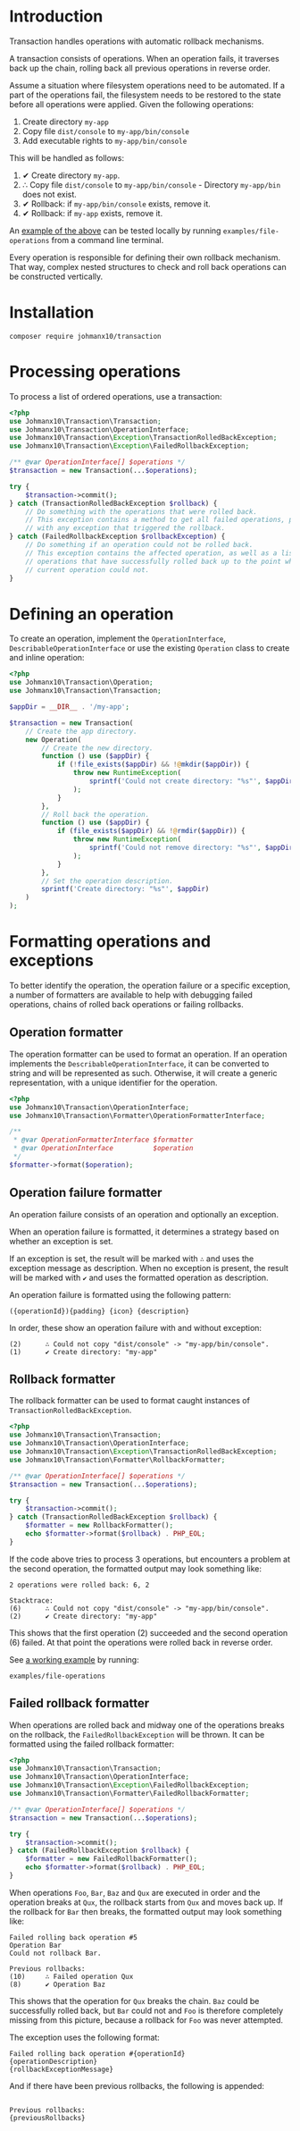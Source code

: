 # Introduction

Transaction handles operations with automatic rollback mechanisms.

A transaction consists of operations. When an operation fails, it traverses back
up the chain, rolling back all previous operations in reverse order.

Assume a situation where filesystem operations need to be automated. If a part
of the operations fail, the filesystem needs to be restored to the state before
all operations were applied. Given the following operations:

1. Create directory `my-app`
2. Copy file `dist/console` to `my-app/bin/console`
3. Add executable rights to `my-app/bin/console`

This will be handled as follows:

1. ✔ Create directory `my-app`.
2. ∴ Copy file `dist/console` to `my-app/bin/console` - Directory `my-app/bin`
   does not exist.
3. ✔ Rollback: if `my-app/bin/console` exists, remove it.
4. ✔ Rollback: if `my-app` exists, remove it.

An [example of the above](examples/file-operations) can be tested locally by
running `examples/file-operations` from a command line terminal.

Every operation is responsible for defining their own rollback mechanism. That
way, complex nested structures to check and roll back operations can be
constructed vertically.

# Installation

```
composer require johmanx10/transaction
```

# Processing operations

To process a list of ordered operations, use a transaction:

```php
<?php
use Johmanx10\Transaction\Transaction;
use Johmanx10\Transaction\OperationInterface;
use Johmanx10\Transaction\Exception\TransactionRolledBackException;
use Johmanx10\Transaction\Exception\FailedRollbackException;

/** @var OperationInterface[] $operations */
$transaction = new Transaction(...$operations);

try {
    $transaction->commit();
} catch (TransactionRolledBackException $rollback) {
    // Do something with the operations that were rolled back.
    // This exception contains a method to get all failed operations, paired
    // with any exception that triggered the rollback.
} catch (FailedRollbackException $rollbackException) {
    // Do something if an operation could not be rolled back.
    // This exception contains the affected operation, as well as a list of
    // operations that have successfully rolled back up to the point where the
    // current operation could not.
}
```

# Defining an operation

To create an operation, implement the `OperationInterface`,
`DescribableOperationInterface` or use the existing `Operation` class to create
and inline operation:

```php
<?php
use Johmanx10\Transaction\Operation;
use Johmanx10\Transaction\Transaction;

$appDir = __DIR__ . '/my-app';

$transaction = new Transaction(
    // Create the app directory.
    new Operation(
        // Create the new directory.
        function () use ($appDir) {
            if (!file_exists($appDir) && !@mkdir($appDir)) {
                throw new RuntimeException(
                    sprintf('Could not create directory: "%s"', $appDir)
                );
            }
        },
        // Roll back the operation.
        function () use ($appDir) {
            if (file_exists($appDir) && !@rmdir($appDir)) {
                throw new RuntimeException(
                    sprintf('Could not remove directory: "%s"', $appDir)
                );
            }
        },
        // Set the operation description.
        sprintf('Create directory: "%s"', $appDir)
    )
);
```

# Formatting operations and exceptions

To better identify the operation, the operation failure or a specific exception,
a number of formatters are available to help with debugging failed operations,
chains of rolled back operations or failing rollbacks.

## Operation formatter

The operation formatter can be used to format an operation.
If an operation implements the `DescribableOperationInterface`, it can be
converted to string and will be represented as such. Otherwise, it will create
a generic representation, with a unique identifier for the operation.

```php
<?php
use Johmanx10\Transaction\OperationInterface;
use Johmanx10\Transaction\Formatter\OperationFormatterInterface;

/**
 * @var OperationFormatterInterface $formatter
 * @var OperationInterface          $operation 
 */
$formatter->format($operation);
```

## Operation failure formatter

An operation failure consists of an operation and optionally an exception.

When an operation failure is formatted, it determines a strategy based on whether
an exception is set.

If an exception is set, the result will be marked with `∴` and uses the exception
message as description. When no exception is present, the result will be marked
with `✔` and uses the formatted operation as description.

An operation failure is formatted using the following pattern:

```
({operationId}){padding} {icon} {description}
```

In order, these show an operation failure with and without exception:

```
(2)      ∴ Could not copy "dist/console" -> "my-app/bin/console".
(1)      ✔ Create directory: "my-app"
```

## Rollback formatter

The rollback formatter can be used to format caught instances of
`TransactionRolledBackException`. 

```php
<?php
use Johmanx10\Transaction\Transaction;
use Johmanx10\Transaction\OperationInterface;
use Johmanx10\Transaction\Exception\TransactionRolledBackException;
use Johmanx10\Transaction\Formatter\RollbackFormatter;

/** @var OperationInterface[] $operations */
$transaction = new Transaction(...$operations);

try {
    $transaction->commit();
} catch (TransactionRolledBackException $rollback) {
    $formatter = new RollbackFormatter();
    echo $formatter->format($rollback) . PHP_EOL;
}
```

If the code above tries to process 3 operations, but encounters a problem at the
second operation, the formatted output may look something like:

```
2 operations were rolled back: 6, 2

Stacktrace:
(6)      ∴ Could not copy "dist/console" -> "my-app/bin/console".
(2)      ✔ Create directory: "my-app"
```

This shows that the first operation (2) succeeded and the second operation (6)
failed. At that point the operations were rolled back in reverse order.

See [a working example](examples/file-operations) by running:

```
examples/file-operations
```

## Failed rollback formatter

When operations are rolled back and midway one of the operations breaks on the
rollback, the `FailedRollbackException` will be thrown. It can be formatted
using the failed rollback formatter:

```php
<?php
use Johmanx10\Transaction\Transaction;
use Johmanx10\Transaction\OperationInterface;
use Johmanx10\Transaction\Exception\FailedRollbackException;
use Johmanx10\Transaction\Formatter\FailedRollbackFormatter;

/** @var OperationInterface[] $operations */
$transaction = new Transaction(...$operations);

try {
    $transaction->commit();
} catch (FailedRollbackException $rollback) {
    $formatter = new FailedRollbackFormatter();
    echo $formatter->format($rollback) . PHP_EOL;
}
```

When operations `Foo`, `Bar`, `Baz` and `Qux` are executed in order and the
operation breaks at `Qux`, the rollback starts from `Qux` and moves back up.
If the rollback for `Bar` then breaks, the formatted output may look something
like:

```
Failed rolling back operation #5
Operation Bar
Could not rollback Bar.

Previous rollbacks:
(10)     ∴ Failed operation Qux
(8)      ✔ Operation Baz
```

This shows that the operation for `Qux` breaks the chain. `Baz` could be
successfully rolled back, but `Bar` could not and `Foo` is therefore completely
missing from this picture, because a rollback for `Foo` was never attempted.

The exception uses the following format:

```
Failed rolling back operation #{operationId}
{operationDescription}
{rollbackExceptionMessage}
```

And if there have been previous rollbacks, the following is appended:

```

Previous rollbacks:
{previousRollbacks}
```